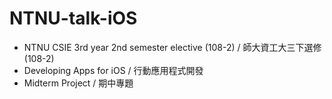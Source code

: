 # NTNU-talk-iOS
- NTNU CSIE 3rd year 2nd semester elective (108-2) / 師大資工大三下選修 (108-2)
- Developing Apps for iOS / 行動應用程式開發
- Midterm Project / 期中專題
